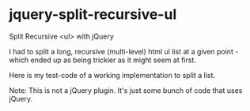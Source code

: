 jquery-split-recursive-ul
=========================

Split Recursive &lt;ul> with jQuery


I had to split a long, recursive (multi-level) html ul list at a given point - which ended up as being trickier as it might seem at first.

Here is my test-code of a working implementation to split a list.


Note: This is not a jQuery plugin. It's just some bunch of code that uses jQuery.